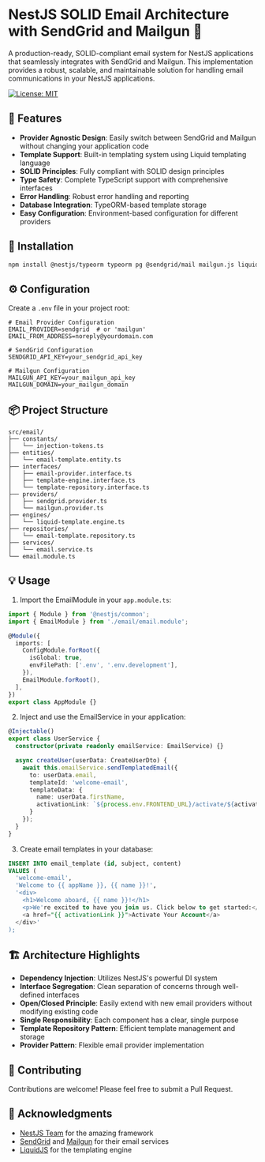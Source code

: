 # NestJS SOLID Email Architecture with SendGrid and Mailgun 📧

A production-ready, SOLID-compliant email system for NestJS applications that seamlessly integrates with SendGrid and Mailgun. This implementation provides a robust, scalable, and maintainable solution for handling email communications in your NestJS applications.

[![License: MIT](https://img.shields.io/badge/License-MIT-yellow.svg)](https://opensource.org/licenses/MIT)

## 🌟 Features

- **Provider Agnostic Design**: Easily switch between SendGrid and Mailgun without changing your application code
- **Template Support**: Built-in templating system using Liquid templating language
- **SOLID Principles**: Fully compliant with SOLID design principles
- **Type Safety**: Complete TypeScript support with comprehensive interfaces
- **Error Handling**: Robust error handling and reporting
- **Database Integration**: TypeORM-based template storage
- **Easy Configuration**: Environment-based configuration for different providers

## 🚀 Installation

```bash
npm install @nestjs/typeorm typeorm pg @sendgrid/mail mailgun.js liquidjs
```

## ⚙️ Configuration

Create a `.env` file in your project root:

```env
# Email Provider Configuration
EMAIL_PROVIDER=sendgrid  # or 'mailgun'
EMAIL_FROM_ADDRESS=noreply@yourdomain.com

# SendGrid Configuration
SENDGRID_API_KEY=your_sendgrid_api_key

# Mailgun Configuration
MAILGUN_API_KEY=your_mailgun_api_key
MAILGUN_DOMAIN=your_mailgun_domain
```

## 📦 Project Structure

```
src/email/
├── constants/
│   └── injection-tokens.ts
├── entities/
│   └── email-template.entity.ts
├── interfaces/
│   ├── email-provider.interface.ts
│   ├── template-engine.interface.ts
│   └── template-repository.interface.ts
├── providers/
│   ├── sendgrid.provider.ts
│   └── mailgun.provider.ts
├── engines/
│   └── liquid-template.engine.ts
├── repositories/
│   └── email-template.repository.ts
├── services/
│   └── email.service.ts
└── email.module.ts
```

## 💡 Usage

1. Import the EmailModule in your `app.module.ts`:

```typescript
import { Module } from '@nestjs/common';
import { EmailModule } from './email/email.module';

@Module({
  imports: [
    ConfigModule.forRoot({
      isGlobal: true,
      envFilePath: ['.env', '.env.development'],
    }),
    EmailModule.forRoot(),
  ],
})
export class AppModule {}
```

2. Inject and use the EmailService in your application:

```typescript
@Injectable()
export class UserService {
  constructor(private readonly emailService: EmailService) {}

  async createUser(userData: CreateUserDto) {
    await this.emailService.sendTemplatedEmail({
      to: userData.email,
      templateId: 'welcome-email',
      templateData: {
        name: userData.firstName,
        activationLink: `${process.env.FRONTEND_URL}/activate/${activationToken}`
      }
    });
  }
}
```

3. Create email templates in your database:

```sql
INSERT INTO email_template (id, subject, content)
VALUES (
  'welcome-email',
  'Welcome to {{ appName }}, {{ name }}!',
  '<div>
    <h1>Welcome aboard, {{ name }}!</h1>
    <p>We're excited to have you join us. Click below to get started:</p>
    <a href="{{ activationLink }}">Activate Your Account</a>
  </div>'
);
```

## 🏗️ Architecture Highlights

- **Dependency Injection**: Utilizes NestJS's powerful DI system
- **Interface Segregation**: Clean separation of concerns through well-defined interfaces
- **Open/Closed Principle**: Easily extend with new email providers without modifying existing code
- **Single Responsibility**: Each component has a clear, single purpose
- **Template Repository Pattern**: Efficient template management and storage
- **Provider Pattern**: Flexible email provider implementation

## 🤝 Contributing

Contributions are welcome! Please feel free to submit a Pull Request.


## 🙏 Acknowledgments

- [NestJS Team](https://nestjs.com/) for the amazing framework
- [SendGrid](https://sendgrid.com/) and [Mailgun](https://www.mailgun.com/) for their email services
- [LiquidJS](https://liquidjs.com/) for the templating engine
